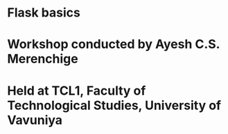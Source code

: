 # Flask basics
# Workshop conducted by Ayesh C.S. Merenchige
# Held at TCL1, Faculty of Technological Studies, University of Vavuniya
